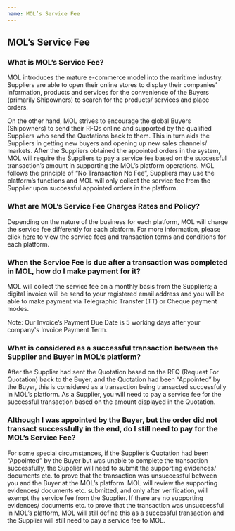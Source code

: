 ```yaml
---
name: MOL’s Service Fee
---
```


## MOL’s Service Fee

###  What is MOL’s Service Fee?

MOL introduces the mature e-commerce model into the maritime industry. Suppliers are able to open their online stores to display their companies’ information, products and services for the convenience of the Buyers (primarily Shipowners) to search for the products/ services and place orders.

On the other hand, MOL strives to encourage the global Buyers (Shipowners) to send their RFQs online and supported by the qualified Suppliers who send the Quotations back to them. This in turn aids the Suppliers in getting new buyers and opening up new sales channels/ markets. After the Suppliers obtained the appointed orders in the system, MOL will require the Suppliers to pay a service fee based on the successful transaction’s amount in supporting the MOL’s platform operations. MOL follows the principle of “No Transaction No Fee”, Suppliers may use the platform’s functions and MOL will only collect the service fee from the Supplier upon successful appointed orders in the platform. 

###  What are MOL’s Service Fee Charges Rates and Policy?

Depending on the nature of the business for each platform, MOL will charge the service fee differently for each platform. For more information, please click [here](https://aboutus.emarineonline.com/docs/terms/seller_agreement) to view the service fees and transaction terms and conditions for each platform.

###  When the Service Fee is due after a transaction was completed in MOL, how do I make payment for it?

MOL will collect the service fee on a monthly basis from the Suppliers; a digital invoice will be send to your registered email address and you will be able to make payment via Telegraphic Transfer (TT) or Cheque payment modes. 

Note: Our Invoice’s Payment Due Date is 5 working days after your company's Invoice Payment Term.

###  What is considered as a successful transaction between the Supplier and Buyer in MOL’s platform?

After the Supplier had sent the Quotation based on the RFQ (Request For Quotation) back to the Buyer, and the Quotation had been “Appointed” by the Buyer, this is considered as a transaction being transacted successfully in MOL’s platform. As a Supplier, you will need to pay a service fee for the successful transaction based on the amount displayed in the Quotation.

###  Although I was appointed by the Buyer, but the order did not transact successfully in the end, do I still need to pay for the MOL’s Service Fee?

For some special circumstances, if the Supplier’s Quotation had been “Appointed” by the Buyer but was unable to complete the transaction successfully, the Supplier will need to submit the supporting evidences/ documents etc. to prove that the transaction was unsuccessful between you and the Buyer at the MOL’s platform. MOL will review the supporting evidences/ documents etc. submitted, and only after verification, will exempt the service fee from the Supplier. If there are no supporting evidences/ documents etc. to prove that the transaction was unsuccessful in MOL’s platform, MOL will still define this as a successful transaction and the Supplier will still need to pay a service fee to MOL.

